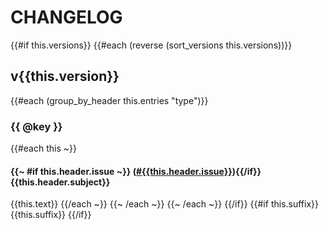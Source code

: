 # CHANGELOG

<!-- generated from cargo-changelog -->

{{#if this.versions}}
{{#each (reverse (sort_versions this.versions))}}
## v{{this.version}}

{{#each (group_by_header this.entries "type")}}
### {{ @key }}

{{#each this ~}}
#### {{~ #if this.header.issue ~}} ([#{{this.header.issue}}](https://github.com/matthiasbeyer/issues/{{this.header.issue}})){{/if}} {{this.header.subject}}
{{this.text}}
{{/each ~}}
{{~ /each ~}}
{{~ /each ~}}
{{/if}}
{{#if this.suffix}}
{{this.suffix}}
{{/if}}
